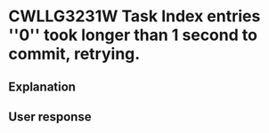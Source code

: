 # CWLLG3231W Task Index entries ''0'' took longer than 1 second to commit, retrying.

## Explanation

## User response